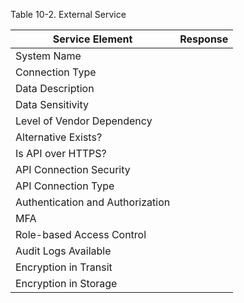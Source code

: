 <!--
Instructions: In the table below, fill out the applicable details for any external services that integrate with the system. If non applicable, just state there are no external integrations. Use the following bullet list as guidance to accurately populate the services table for each external connection proposed for integration with the information system considered for Authorization to Operate (ATO) consideration.
•	System Name:  Name of external system (SaaS or Corporate Service, etc.)
•	Connection Type:  Describe the type of connection flow as unidirectional incoming, unidirectional outgoing, bi-directional, or none. (Incoming, Outgoing, Bi-directional, none)
•	Data Description:  Provide a description of the data content and classification associated with the connection. Does the data contain government data, PII, CUI, etc.? (Yes/No, (Gov. Data, CUI, Proprietary, etc.)).
•	Data Sensitivity:  Describe the sensitivity of the data (Low, Moderate, High). Include a brief description of how this data was categorized (i.e., FIPS 199, internal corporate processes, etc.).
•	Level of Vendor Dependency: Describe the level of dependency (Low, Moderate, High) on the vendor regarding configuration of support and security control implementation. Include decision logic and how difficult it would be to migrate to an alternative if not approved for use.
•	Alternative Exists:  Does an alternate service exist which performs the same functionality? (Yes/No) If yes, describe the alternate service.
•	Is API over HTTPS: (Yes/No).
•	API Connection Security: (OAuth 2.0, HTTP, Digital Certificates/ TLS Client, SAML, HMAC)
•	API Connection Type:  It is important to recognize that vendors are inconsistent in their use of the term “API key”. It is often used as a stand-in for “tokens”, “codes”, “customer identifiers” depending on the product and usage. The following bullets cover the scenarios:
  ‒	Inbound: An external system uses an API key to communicate with the CSP Infrastructure/Platform API to obtain information about or data from the vendor resources. This scenario is only applicable to external systems requiring connectivity inbound to the CSP.
  ‒	Outbound: A CSP system uses an integration token to communicate with an external system. Sometimes the vendors refer to these as “API Keys”, but this is not an accurate description because they are simply a customer identifier.
  ‒	Sync: An external system uses an API key to communicate with another external system
•	Authentication and Authorization:  Describe how the service authenticates to the system. For example:  User ID and password, Secure Shell (SSH) key, token, SAML federation, etc.  (UID, PW, Key, Token, Federated, User ID + token, etc.).
•	MFA:  Does the service connection require MFA? (Yes/No) If yes, which MFA vendor is being used?
•	Role Based Access Control:  Is Role-based access control implemented for authentication? (Yes/No)
•	Audit Logs Available:  Does the external system provide the capability to generate audit logs that are available to the consumer? (Yes/No)
•	Encryption in Transit:  Is data encrypted during transit (Yes/No)? If yes, what type of encryption is used (i.e., TLS 1.2).
•	Encryption in Storage:  Is the data encrypted at rest (Yes/No). If yes, what type of encryption is being used (i.e., AES 256)? Are the encryption modules FIPS Validated?

Note:  Make a copy of the table and populate for each external service
-->

Table 10-2. External Service

| Service Element | Response |
| --------------- | -------- |
| System Name | |
| Connection Type | |
| Data Description | |
| Data Sensitivity | |
| Level of Vendor Dependency | |
| Alternative Exists? | |
| Is API over HTTPS? | |
| API Connection Security | |
| API Connection Type | |
| Authentication and Authorization | |
| MFA | |
| Role-based Access Control | |
| Audit Logs Available | |
| Encryption in Transit | |
| Encryption in Storage | |
